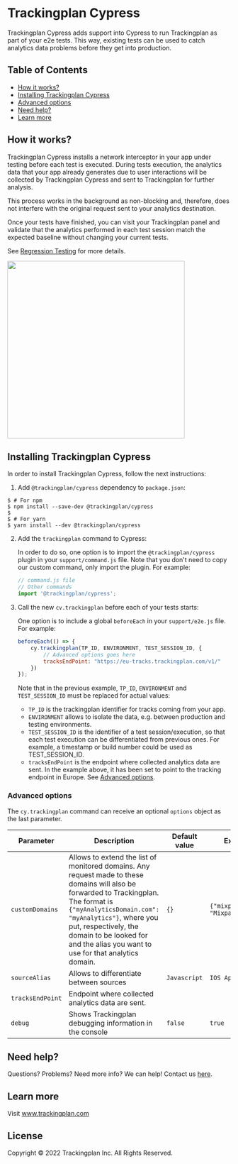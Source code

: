 # Trackingplan Cypress
Trackingplan Cypress adds support into Cypress to run Trackingplan as part of your e2e tests. This way, existing tests can be used to catch analytics data problems before they get into production.

## Table of Contents

- [How it works?](#how-it-works)  
- [Installing Trackingplan Cypress](#install-trackingplan-cypress)
- [Advanced options](#advanced-options)
- [Need help?](#need-help)
- [Learn more](#learn-more)

## How it works?

Trackingplan Cypress installs a network interceptor in your app under testing before each test is executed. During tests execution, the analytics data that your app already generates due to user interactions will be collected by Trackingplan Cypress and sent to Trackingplan for further analysis.

This process works in the background as non-blocking and, therefore, does not interfere with the original request sent to your analytics destination.

Once your tests have finished, you can visit your Trackingplan panel and validate that the analytics performed in each test session match the expected baseline without changing your current tests.

See [Regression Testing](https://docs.trackingplan.com/regression-testing) for more details.

<img src="https://user-images.githubusercontent.com/47759/125635223-8298353f-168f-4e31-a881-bc1cb7b21b7e.png" width="400" />

## Installing Trackingplan Cypress

In order to install Trackingplan Cypress, follow the next instructions:

1. Add `@trackingplan/cypress` dependency to `package.json`:

```console
$ # For npm
$ npm install --save-dev @trackingplan/cypress
$
$ # For yarn
$ yarn install --dev @trackingplan/cypress
```

2. Add the `trackingplan` command to Cypress:

    In order to do so, one option is to import the `@trackingplan/cypress` plugin in your `support/command.js` file. Note that you don't need to copy our custom command, only import the plugin. For example:

    
    ```js
    // command.js file
    // Other commands
    import '@trackingplan/cypress';
    ````

 3. Call the new `cv.trackingplan` before each of your tests starts:

    One option is to include a global `beforeEach` in your `support/e2e.js` file. For example:

    ```js
    beforeEach(() => {
        cy.trackingplan(TP_ID, ENVIRONMENT, TEST_SESSION_ID, {
            // Advanced options goes here
            tracksEndPoint: "https://eu-tracks.trackingplan.com/v1/"
        })
    });
    ```

    Note that in the previous example, `TP_ID`, `ENVIRONMENT` and `TEST_SESSION_ID` must be replaced for actual values:

    - `TP_ID` is the trackingplan identifier for tracks coming from your app.
    - `ENVIRONMENT` allows to isolate the data, e.g. between production and testing environments.
    - `TEST_SESSION_ID` is the identifier of a test session/execution, so that each test execution can be differentiated from previous ones. For example, a timestamp or build number could be used as TEST_SESSION_ID.
    - `tracksEndPoint` is the endpoint where collected analytics data are sent. In the example above, it has been set to point to the tracking endpoint in Europe. See [Advanced options](#advanced-options).


### Advanced options

The `cy.trackingplan` command can receive an optional `options` object as the last parameter.


| Parameter | Description | Default value | Example |
|-|-|-|-|
| `customDomains` | Allows to extend the list of monitored domains. Any request made to these domains will also be forwarded to Trackingplan. The format is `{"myAnalyticsDomain.com": "myAnalytics"}`, where you put, respectively, the domain to be looked for and the alias you want to use for that analytics domain. | `{}`            | `{"mixpanel.com": "Mixpanel"}` |
| `sourceAlias`   | Allows to differentiate between sources | `Javascript` | `IOS App` |
| `tracksEndPoint` | Endpoint where collected analytics data are sent.
| `debug`         | Shows Trackingplan debugging information in the console | `false` | `true` |


## Need help?
Questions? Problems? Need more info? We can help! Contact us [here](mailto:team@trackingplan.com).


## Learn more
Visit www.trackingplan.com


## License
Copyright © 2022 Trackingplan Inc. All Rights Reserved.